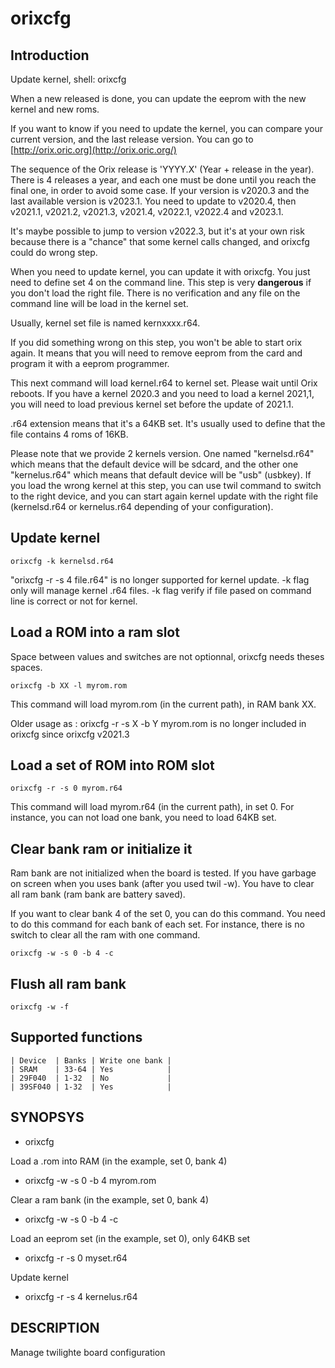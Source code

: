 # orixcfg

## Introduction

Update kernel, shell: orixcfg

When a new released is done, you can update the eeprom with the new kernel and new roms.

If you want to know if you need to update the kernel, you can compare your current version, and the last release version. You can go to [http://orix.oric.org](http://orix.oric.org/)

The sequence of the Orix release is 'YYYY.X' (Year + release in the year). There is 4 releases a year, and each one must be done until you reach the final one, in order to avoid some case. If your version is v2020.3 and the last available version is v2023.1. You need to update to v2020.4, then v2021.1, v2021.2, v2021.3, v2021.4, v2022.1, v2022.4 and v2023.1.

It's maybe possible to jump to version v2022.3, but it's at your own risk because there is a "chance" that some kernel calls changed, and orixcfg could do wrong step.

When you need to update kernel, you can update it with orixcfg. You just need to define set 4 on the command line. This step is very **dangerous** if you don't load the right file. There is no verification and any file on the command line will be load in the kernel set.

Usually, kernel set file is named kernxxxx.r64.

If you did something wrong on this step, you won't be able to start orix again. It means that you will need to remove eeprom from the card and program it with a eeprom programmer.

This next command will load kernel.r64 to kernel set. Please wait until Orix reboots. If you have a kernel 2020.3 and you need to load a kernel 2021,1, you will need to load previous kernel set before the update of 2021.1.

.r64 extension means that it's a 64KB set. It's usually used to define that the file contains 4 roms of 16KB.

Please note that we provide 2 kernels version. One named "kernelsd.r64" which means that the default device will be sdcard, and the other one "kernelus.r64" which means that default device will be "usb" (usbkey). If you load the wrong kernel at this step, you can use twil command to switch to the right device, and you can start again kernel update with the right file (kernelsd.r64 or kernelus.r64 depending of your configuration).

## Update kernel

```code
orixcfg -k kernelsd.r64
```

"orixcfg -r -s 4 file.r64" is no longer supported for kernel update. -k flag only will manage kernel .r64 files. -k flag verify if file pased on command line is correct or not for kernel.

## Load a ROM into a ram slot

Space between values and switches are not optionnal, orixcfg needs theses spaces.

```code
orixcfg -b XX -l myrom.rom
```

This command will load myrom.rom (in the current path), in RAM bank XX.

Older usage as : orixcfg -r -s X -b Y myrom.rom is no longer included in orixcfg since orixcfg v2021.3

## Load a set of ROM into ROM slot

```code
orixcfg -r -s 0 myrom.r64
```

This command will load myrom.r64 (in the current path), in set 0. For instance, you can not load one bank, you need to load 64KB set.

## Clear bank ram or initialize it

Ram bank are not initialized when the board is tested. If you have garbage on screen when you uses bank (after you used twil -w). You have to clear all ram bank (ram bank are battery saved).

If you want to clear bank 4 of the set 0, you can do this command. You need to do this command for each bank of each set. For instance, there is no switch to clear all the ram with one command.

```code
orixcfg -w -s 0 -b 4 -c
```

## Flush all ram bank

```code
orixcfg -w -f
```

## Supported functions

```code
| Device  | Banks | Write one bank |
| SRAM    | 33-64 | Yes            |
| 29F040  | 1-32  | No             |
| 39SF040 | 1-32  | Yes            |
```

## SYNOPSYS

+ orixcfg

Load a .rom into RAM (in the example, set 0, bank 4)

+ orixcfg -w -s 0 -b 4 myrom.rom

Clear a ram bank (in the example, set 0, bank 4)

+ orixcfg -w -s 0 -b 4 -c

Load an eeprom set (in the example, set 0), only 64KB set

+ orixcfg -r -s 0 myset.r64

Update kernel

+ orixcfg -r -s 4 kernelus.r64

## DESCRIPTION

Manage twilighte board configuration
